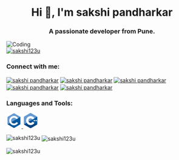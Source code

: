 <h1 align="center">Hi 👋, I'm sakshi pandharkar</h1>
<h3 align="center">A passionate developer from Pune.</h3>
<img align="right" alt="Coding" width="600" src="https://img.freepik.com/free-vector/matrix-style-binary-code-digital-falling-numbers-blue-background_1017-37387.jpg?size=626&ext=jpg&ga=GA1.1.1222169770.1702425600&semt=ais">
<p align="left"> <a href="https://github.com/ryo-ma/github-profile-trophy"><img src="https://github-profile-trophy.vercel.app/?username=sakshi123u" alt="sakshi123u" /></a> </p>

<h3 align="left">Connect with me:</h3>
<p align="left">
<a href="https://twitter.com/sakshi pandharkar" target="blank"><img align="center" src="https://raw.githubusercontent.com/rahuldkjain/github-profile-readme-generator/master/src/images/icons/Social/twitter.svg" alt="sakshi pandharkar" height="30" width="40" /></a>
<a href="https://linkedin.com/in/sakshi pandharkar" target="blank"><img align="center" src="https://raw.githubusercontent.com/rahuldkjain/github-profile-readme-generator/master/src/images/icons/Social/linked-in-alt.svg" alt="sakshi pandharkar" height="30" width="40" /></a>
<a href="https://www.hackerrank.com/sakshi pandharkar" target="blank"><img align="center" src="https://raw.githubusercontent.com/rahuldkjain/github-profile-readme-generator/master/src/images/icons/Social/hackerrank.svg" alt="sakshi pandharkar" height="30" width="40" /></a>
<a href="https://www.leetcode.com/sakshi pandharkar" target="blank"><img align="center" src="https://raw.githubusercontent.com/rahuldkjain/github-profile-readme-generator/master/src/images/icons/Social/leet-code.svg" alt="sakshi pandharkar" height="30" width="40" /></a>
<a href="https://auth.geeksforgeeks.org/user/sakshi pandharkar" target="blank"><img align="center" src="https://raw.githubusercontent.com/rahuldkjain/github-profile-readme-generator/master/src/images/icons/Social/geeks-for-geeks.svg" alt="sakshi pandharkar" height="30" width="40" /></a>
</p>

<h3 align="left">Languages and Tools:</h3>
<p align="left"> <a href="https://www.cprogramming.com/" target="_blank" rel="noreferrer"> <img src="https://raw.githubusercontent.com/devicons/devicon/master/icons/c/c-original.svg" alt="c" width="40" height="40"/> </a> <a href="https://www.w3schools.com/cpp/" target="_blank" rel="noreferrer"> <img src="https://raw.githubusercontent.com/devicons/devicon/master/icons/cplusplus/cplusplus-original.svg" alt="cplusplus" width="40" height="40"/> </a> </p>

<p><img align="left" src="https://github-readme-stats.vercel.app/api/top-langs?username=sakshi123u&show_icons=true&locale=en&layout=compact" alt="sakshi123u" /></p>

<p>&nbsp;<img align="center" src="https://github-readme-stats.vercel.app/api?username=sakshi123u&show_icons=true&locale=en" alt="sakshi123u" /></p>

<p><img align="center" src="https://github-readme-streak-stats.herokuapp.com/?user=sakshi123u&" alt="sakshi123u" /></p>
